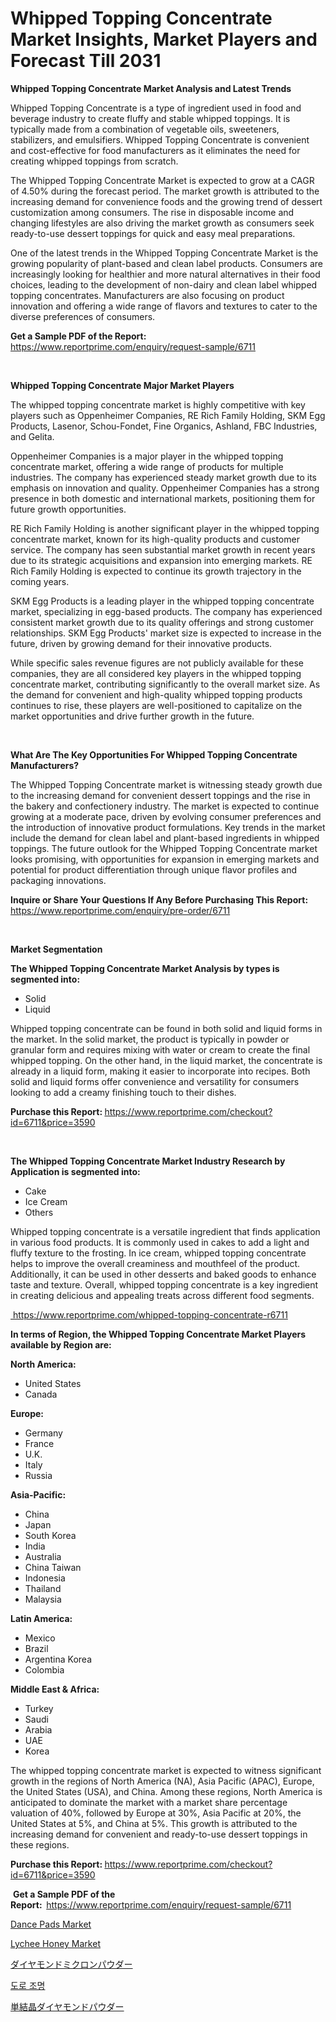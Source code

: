 <p><h1>Whipped Topping Concentrate Market Insights, Market Players and Forecast Till 2031</h1></p><p><strong>Whipped Topping Concentrate Market Analysis and Latest Trends</strong></p>
<p><p>Whipped Topping Concentrate is a type of ingredient used in food and beverage industry to create fluffy and stable whipped toppings. It is typically made from a combination of vegetable oils, sweeteners, stabilizers, and emulsifiers. Whipped Topping Concentrate is convenient and cost-effective for food manufacturers as it eliminates the need for creating whipped toppings from scratch.</p><p>The Whipped Topping Concentrate Market is expected to grow at a CAGR of 4.50% during the forecast period. The market growth is attributed to the increasing demand for convenience foods and the growing trend of dessert customization among consumers. The rise in disposable income and changing lifestyles are also driving the market growth as consumers seek ready-to-use dessert toppings for quick and easy meal preparations.</p><p>One of the latest trends in the Whipped Topping Concentrate Market is the growing popularity of plant-based and clean label products. Consumers are increasingly looking for healthier and more natural alternatives in their food choices, leading to the development of non-dairy and clean label whipped topping concentrates. Manufacturers are also focusing on product innovation and offering a wide range of flavors and textures to cater to the diverse preferences of consumers.</p></p>
<p><strong>Get a Sample PDF of the Report:&nbsp;</strong> <a href="https://www.reportprime.com/enquiry/request-sample/6711">https://www.reportprime.com/enquiry/request-sample/6711</a></p>
<p>&nbsp;</p>
<p><strong>Whipped Topping Concentrate Major Market Players</strong></p>
<p><p>The whipped topping concentrate market is highly competitive with key players such as Oppenheimer Companies, RE Rich Family Holding, SKM Egg Products, Lasenor, Schou-Fondet, Fine Organics, Ashland, FBC Industries, and Gelita.</p><p>Oppenheimer Companies is a major player in the whipped topping concentrate market, offering a wide range of products for multiple industries. The company has experienced steady market growth due to its emphasis on innovation and quality. Oppenheimer Companies has a strong presence in both domestic and international markets, positioning them for future growth opportunities.</p><p>RE Rich Family Holding is another significant player in the whipped topping concentrate market, known for its high-quality products and customer service. The company has seen substantial market growth in recent years due to its strategic acquisitions and expansion into emerging markets. RE Rich Family Holding is expected to continue its growth trajectory in the coming years.</p><p>SKM Egg Products is a leading player in the whipped topping concentrate market, specializing in egg-based products. The company has experienced consistent market growth due to its quality offerings and strong customer relationships. SKM Egg Products' market size is expected to increase in the future, driven by growing demand for their innovative products.</p><p>While specific sales revenue figures are not publicly available for these companies, they are all considered key players in the whipped topping concentrate market, contributing significantly to the overall market size. As the demand for convenient and high-quality whipped topping products continues to rise, these players are well-positioned to capitalize on the market opportunities and drive further growth in the future.</p></p>
<p>&nbsp;</p>
<p><strong>What Are The Key Opportunities For Whipped Topping Concentrate Manufacturers?</strong></p>
<p><p>The Whipped Topping Concentrate market is witnessing steady growth due to the increasing demand for convenient dessert toppings and the rise in the bakery and confectionery industry. The market is expected to continue growing at a moderate pace, driven by evolving consumer preferences and the introduction of innovative product formulations. Key trends in the market include the demand for clean label and plant-based ingredients in whipped toppings. The future outlook for the Whipped Topping Concentrate market looks promising, with opportunities for expansion in emerging markets and potential for product differentiation through unique flavor profiles and packaging innovations.</p></p>
<p><strong>Inquire or Share Your Questions If Any Before Purchasing This Report:</strong> <a href="https://www.reportprime.com/enquiry/pre-order/6711">https://www.reportprime.com/enquiry/pre-order/6711</a></p>
<p>&nbsp;</p>
<p><strong>Market Segmentation</strong></p>
<p><strong>The Whipped Topping Concentrate Market Analysis by types is segmented into:</strong></p>
<p><ul><li>Solid</li><li>Liquid</li></ul></p>
<p><p>Whipped topping concentrate can be found in both solid and liquid forms in the market. In the solid market, the product is typically in powder or granular form and requires mixing with water or cream to create the final whipped topping. On the other hand, in the liquid market, the concentrate is already in a liquid form, making it easier to incorporate into recipes. Both solid and liquid forms offer convenience and versatility for consumers looking to add a creamy finishing touch to their dishes.</p></p>
<p><strong>Purchase this Report:&nbsp;</strong><a href="https://www.reportprime.com/checkout?id=6711&price=3590">https://www.reportprime.com/checkout?id=6711&price=3590</a></p>
<p>&nbsp;</p>
<p><strong>The Whipped Topping Concentrate Market Industry Research by Application is segmented into:</strong></p>
<p><ul><li>Cake</li><li>Ice Cream</li><li>Others</li></ul></p>
<p><p>Whipped topping concentrate is a versatile ingredient that finds application in various food products. It is commonly used in cakes to add a light and fluffy texture to the frosting. In ice cream, whipped topping concentrate helps to improve the overall creaminess and mouthfeel of the product. Additionally, it can be used in other desserts and baked goods to enhance taste and texture. Overall, whipped topping concentrate is a key ingredient in creating delicious and appealing treats across different food segments.</p></p>
<p><a href="https://www.reportprime.com/whipped-topping-concentrate-r6711">&nbsp;https://www.reportprime.com/whipped-topping-concentrate-r6711</a></p>
<p><strong>In terms of Region, the Whipped Topping Concentrate Market Players available by Region are:</strong></p>
<p>
    <p> <strong> North America: </strong>
        <ul>
            <li>United States</li>
            <li>Canada</li>
        </ul>
        </p> 
    <p> <strong> Europe: </strong>
        <ul>
            <li>Germany</li>
            <li>France</li>
            <li>U.K.</li>
            <li>Italy</li>
            <li>Russia</li>
        </ul>
        </p> 
    <p> <strong> Asia-Pacific: </strong>
        <ul>
            <li>China</li>
            <li>Japan</li>
            <li>South Korea</li>
            <li>India</li>
            <li>Australia</li>
            <li>China Taiwan</li>
            <li>Indonesia</li>
            <li>Thailand</li>
            <li>Malaysia</li>
        </ul>
        </p> 
    <p> <strong> Latin America: </strong>
        <ul>
            <li>Mexico</li>
            <li>Brazil</li>
            <li>Argentina Korea</li>
            <li>Colombia</li>
        </ul>
        </p> 
    <p> <strong> Middle East & Africa: </strong>
        <ul>
            <li>Turkey</li>
            <li>Saudi</li>
            <li>Arabia</li>
            <li>UAE</li>
            <li>Korea</li>
        </ul>
    </p>
    </p>
<p><p>The whipped topping concentrate market is expected to witness significant growth in the regions of North America (NA), Asia Pacific (APAC), Europe, the United States (USA), and China. Among these regions, North America is anticipated to dominate the market with a market share percentage valuation of 40%, followed by Europe at 30%, Asia Pacific at 20%, the United States at 5%, and China at 5%. This growth is attributed to the increasing demand for convenient and ready-to-use dessert toppings in these regions.</p></p>
<p><strong>Purchase this Report: </strong><a href="https://www.reportprime.com/checkout?id=6711&price=3590">https://www.reportprime.com/checkout?id=6711&price=3590</a></p>
<p>&nbsp;<strong>Get a Sample PDF of the Report:&nbsp;&nbsp;</strong><a href="https://www.reportprime.com/enquiry/request-sample/6711">https://www.reportprime.com/enquiry/request-sample/6711</a></p>
<p><strong></strong></p>
<p><p><a href="https://issuu.com/reportprime-2/docs/dance-pads-market-size-2030.pptx">Dance Pads Market</a></p><p><a href="https://github.com/MyrticeDare2023/Market-Research-Report-List-1/blob/main/lychee-honey-market.md">Lychee Honey Market</a></p><p><a href="https://github.com/vtbvgl20191192/Market-Research-Report-List-2/blob/main/463406575466.md">ダイヤモンドミクロンパウダー</a></p><p><a href="https://medium.com/@christianwilderman2022/%EB%8F%84%EB%A1%9C-%EC%A1%B0%EB%AA%85-%EC%8B%9C%EC%9E%A5-%EA%B7%9C%EB%AA%A8%EB%8A%94-%EC%84%B8%EA%B3%84-%EC%82%B0%EC%97%85%EC%97%90%EC%84%9C-%EC%B5%9C%EA%B3%A0%EC%9D%98-%EB%A7%88%EC%BC%80%ED%8C%85-%EC%B1%84%EB%84%90%EC%9D%84-%EB%82%98%ED%83%80%EB%83%85%EB%8B%88%EB%8B%A4-c4f417b0782c">도로 조명</a></p><p><a href="https://github.com/laurenreichert/Market-Research-Report-List-1/blob/main/150650775467.md">単結晶ダイヤモンドパウダー</a></p></p>
